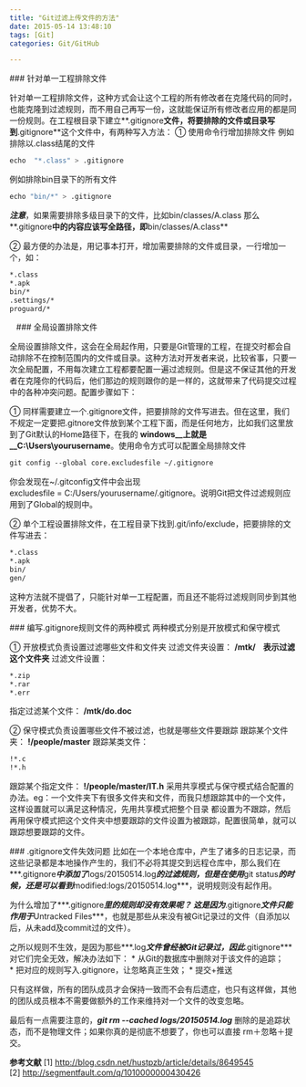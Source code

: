 ```yaml
---
title: "Git过滤上传文件的方法"
date: 2015-05-14 13:48:10
tags: [Git]
categories: Git/GitHub

---
```


### 针对单一工程排除文件

针对单一工程排除文件，这种方式会让这个工程的所有修改者在克隆代码的同时，也能克隆到过滤规则，而不用自己再写一份，这就能保证所有修改者应用的都是同一份规则。在工程根目录下建立**.gitignore**文件，将要排除的文件或目录写到**.gitignore**这个文件中，有两种写入方法：
① 使用命令行增加排除文件
例如排除以.class结尾的文件
```bash
echo  "*.class" > .gitignore
```
例如排除bin目录下的所有文件
```bash
echo "bin/*" > .gitignore
```
***注意***，如果需要排除多级目录下的文件，比如bin/classes/A.class
那么**.gitignore**中的内容应该写全路径，即**bin/classes/A.class**

② 最方便的办法是，用记事本打开，增加需要排除的文件或目录，一行增加一个，如：
```bash
*.class
*.apk
bin/*
.settings/*
proguard/*
```
  
### 全局设置排除文件

全局设置排除文件，这会在全局起作用，只要是Git管理的工程，在提交时都会自动排除不在控制范围内的文件或目录。这种方法对开发者来说，比较省事，只要一次全局配置，不用每次建立工程都要配置一遍过滤规则。但是这不保证其他的开发者在克隆你的代码后，他们那边的规则跟你的是一样的，这就带来了代码提交过程中的各种冲突问题。配置步骤如下：

① 同样需要建立一个.gitignore文件，把要排除的文件写进去。但在这里，我们不规定一定要把.gitnore文件放到某个工程下面，而是任何地方，比如我们这里放到了Git默认的Home路径下，在我的
__windows__上就是__C:\Users\yourusername__。使用命令方式可以配置全局排除文件
```bash
git config --global core.excludesfile ~/.gitignore
```
你会发现在~/.gitconfig文件中会出现excludesfile = C:/Users/yourusername/.gitignore。说明Git把文件过滤规则应用到了Global的规则中。

② 单个工程设置排除文件，在工程目录下找到.git/info/exclude，把要排除的文件写进去：
```bash
*.class
*.apk
bin/
gen/
```
这种方法就不提倡了，只能针对单一工程配置，而且还不能将过滤规则同步到其他开发者，优势不大。

### 编写.gitignore规则文件的两种模式
两种模式分别是开放模式和保守模式

① 开放模式负责设置过滤哪些文件和文件夹
过滤文件夹设置：
**/mtk/    表示过滤这个文件夹**
过滤文件设置：
```bash
*.zip
*.rar
*.err
```
指定过滤某个文件：
**/mtk/do.doc**

② 保守模式负责设置哪些文件不被过滤，也就是哪些文件要跟踪
跟踪某个文件夹：
**!/people/master**
跟踪某类文件：
```bash
!*.c
!*.h
```
跟踪某个指定文件：
**!/people/master/IT.h**
采用共享模式与保守模式结合配置的办法。eg：一个文件夹下有很多文件夹和文件，而我只想跟踪其中的一个文件，这样设置就可以满足这种情况，先用共享模式把整个目录 都设置为不跟踪，然后再用保守模式把这个文件夹中想要跟踪的文件设置为被跟踪，配置很简单，就可以跟踪想要跟踪的文件。

### .gitignore文件失效问题
比如在一个本地仓库中，产生了诸多的日志记录，而这些记录都是本地操作产生的，我们不必将其提交到远程仓库中，那么我们在***.gitignore***中添加了***logs/20150514.log***的过滤规则，但是在使用***git status***的时候，还是可以看到***modified:logs/20150514.log***，说明规则没有起作用。

为什么增加了***.gitignore***里的规则却没有效果呢？
这是因为***.gitignore***文件只能作用于***Untracked Files***，也就是那些从来没有被Git记录过的文件（自添加以后，从未add及commit过的文件）。

之所以规则不生效，是因为那些***.log***文件曾经被Git记录过，因此***.gitignore***对它们完全无效，解决办法如下：
* 从Git的数据库中删除对于该文件的追踪；
* 把对应的规则写入.gitignore，让忽略真正生效；
* 提交+推送

只有这样做，所有的团队成员才会保持一致而不会有后遗症，也只有这样做，其他的团队成员根本不需要做额外的工作来维持对一个文件的改变忽略。

最后有一点需要注意的，***git rm --cached logs/20150514.log*** 删除的是追踪状态，而不是物理文件；如果你真的是彻底不想要了，你也可以直接 rm＋忽略＋提交。

**参考文献**
[1] http://blog.csdn.net/hustpzb/article/details/8649545
[2] http://segmentfault.com/q/1010000000430426

